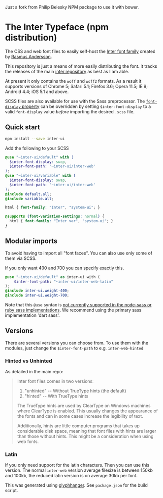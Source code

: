 Just a fork from Philip Belesky NPM package to use it with bower.

# The Inter Typeface (npm distribution)

The CSS and web font files to easily self-host the [Inter font family](https://rsms.me/inter/) created by [Rasmus Andersson](https://rsms.me).

This repository is just a means of more easily distributing the font. It tracks the  releases of the main [inter repository](https://github.com/rsms/inter) as best as I am able.

At present it only contains the `woff` and `woff2` formats. As a result it supports versions of Chrome 5; Safari 5.1; Firefox 3.6; Opera 11.5; IE 9; Android 4.4; iOS 5.1 and above.

SCSS files are also available for use with the Sass preprocessor. The [`font-display` property](https://developer.mozilla.org/en-US/docs/Web/CSS/@font-face/font-display) can be overridden by setting `$inter-font-display` to a valid `font-display` value *before* importing the desired `.scss` file.

## Quick start

```sh
npm install --save inter-ui
```

Add the following to your SCSS

```scss
@use "~inter-ui/default" with (
  $inter-font-display: swap,
  $inter-font-path: '~inter-ui/inter-web'
);
@use "~inter-ui/variable" with (
  $inter-font-display: swap,
  $inter-font-path: '~inter-ui/inter-web'
);
@include default.all;
@include variable.all;

html { font-family: "Inter", "system-ui"; }

@supports (font-variation-settings: normal) {
  html { font-family: "Inter var", "system-ui"; }
}
```

## Modular imports

To avoid having to import all "font faces". You can also use only some of them via SCSS.

If you only want 400 and 700 you can specify exactly this.
```scss
@use "~inter-ui/default" as inter-ui with (
	$inter-font-path: "~inter-ui/inter-web-latin"
);
@include inter-ui.weight-400;
@include inter-ui.weight-700;
```

Note that this `@use` syntax is [not currently supported in the node-sass or ruby sass implementations](https://sass-lang.com/documentation/at-rules/use). We recommend using the primary sass implementation 'dart sass'.

## Versions

There are several versions you can choose from.
To use them with the modules, just change the `$inter-font-path` to e.g. `inter-web-hinted`

### Hinted vs Unhinted

As detailed in the main repo:

> Inter font files comes in two versions:
>
> 1. "unhinted" -- Without TrueType hints (the default)
> 2. "hinted" -- With TrueType hints
>
> The TrueType hints are used by ClearType on Windows machines where ClearType
is enabled. This usually changes the appearance of the fonts and can in some
cases increase the legibility of text.
>
> Additionally, hints are little computer programs that takes up considerable
disk space, meaning that font files with hints are larger than those without
hints. This might be a consideration when using web fonts.

### Latin

If you only need support for the latin characters. Then you can use this version.
The normal `inter-web` version average filesize is between 150kb and 100kb,
the reduced latin version is on average 30kb per font.

This was generated using [glyphhanger](https://github.com/filamentgroup/glyphhanger). See `package.json` for the build script.
